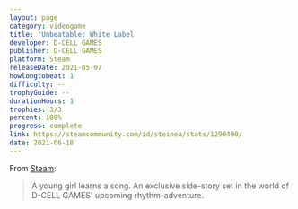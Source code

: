 ```yaml
---
layout: page
category: videogame
title: 'Unbeatable: White Label'
developer: D-CELL GAMES
publisher: D-CELL GAMES
platform: Steam
releaseDate: 2021-05-07
howlongtobeat: 1
difficulty: --
trophyGuide: --
durationHours: 1
trophies: 3/3
percent: 100%
progress: complete
link: https://steamcommunity.com/id/steinea/stats/1290490/
date: 2021-06-18
---
```


From [Steam](https://store.steampowered.com/app/1290490/UNBEATABLE_white_label/):

> A young girl learns a song. An exclusive side-story set in the world of D-CELL GAMES' upcoming rhythm-adventure.
